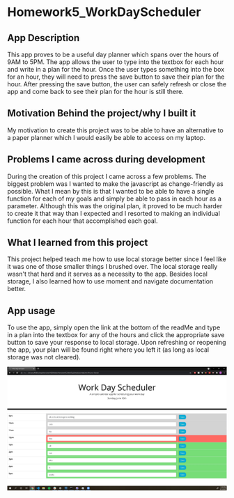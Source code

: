 # Homework5_WorkDayScheduler

## App Description 
This app proves to be a useful day planner which spans over the hours of 9AM to 5PM. 
The app allows the user to type into the textbox for each hour and write in a plan for the hour.
Once the user types something into the box for an hour, they will need to press the save button to save their plan for the hour.
After pressing the save button, the user can safely refresh or close the app and come back to see their plan for the hour is still there.

## Motivation Behind the project/why I built it
My motivation to create this project was to be able to have an alternative to a paper planner which I would easily be able to access on my laptop.

## Problems I came across during development
During the creation of this project I came across a few problems. The biggest problem was I wanted to make the javascript as change-friendly as possible.
What I mean by this is that I wanted to be able to have a single function for each of my goals and simply be able to pass in each hour as a parameter. 
Although this was the original plan, it proved to be much harder to create it that way than I expected and I resorted to making an individual 
function for each hour that accomplished each goal.

## What I learned from this project
This project helped teach me how to use local storage better since I feel like it was one of those smaller things I brushed over.
The local storage really wasn't that hard and it serves as a necessity to the app.
Besides local storage, I also learned how to use moment and navigate documentation better.

## App usage
To use the app, simply open the link at the bottom of the readMe and type in a plan into the textbox for any of the hours and click the appropriate save button to save your response to local storage.
Upon refreshing or reopening the app, your plan will be found right where you left it (as long as local storage was not cleared).


![A screenshot of the app.](./assets/images/AppScreenshot.jpg)